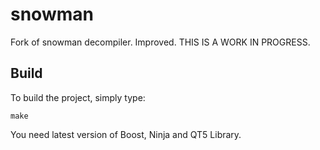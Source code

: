 # snowman
Fork of snowman decompiler. Improved. THIS IS A WORK IN PROGRESS. 

## Build

To build the project, simply type:

```
make
```

You need latest version of Boost, Ninja and QT5 Library.